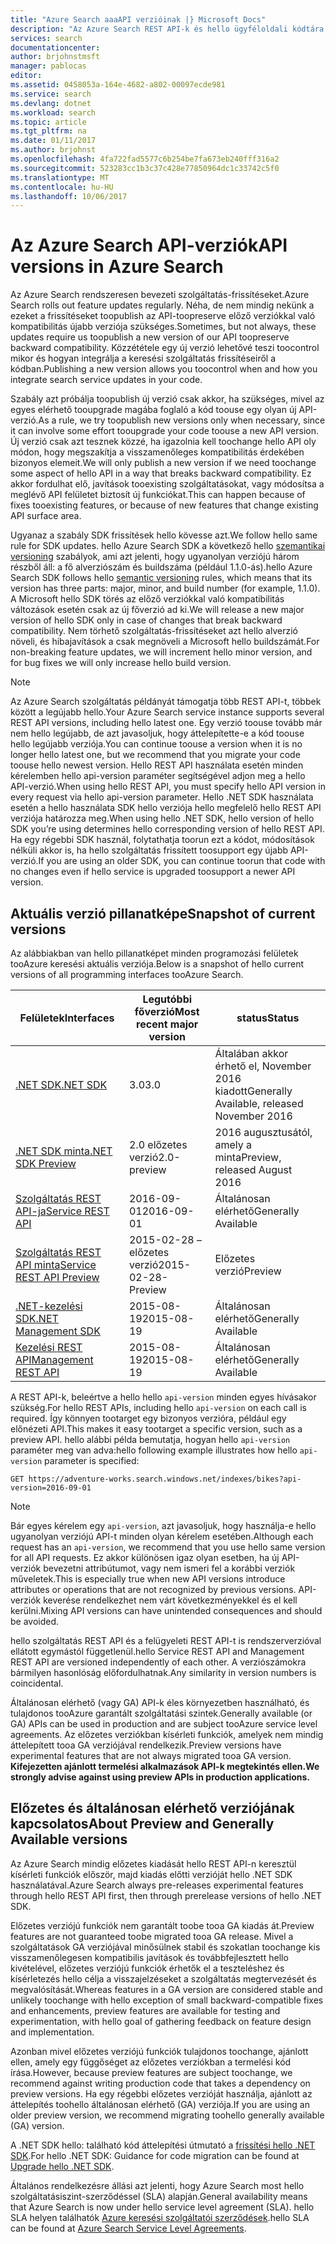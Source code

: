 ```yaml
---
title: "Azure Search aaaAPI verzióinak |} Microsoft Docs"
description: "Az Azure Search REST API-k és hello ügyféloldali kódtára a .NET SDK hello házirendje."
services: search
documentationcenter: 
author: brjohnstmsft
manager: pablocas
editor: 
ms.assetid: 0458053a-164e-4682-a802-00097ecde981
ms.service: search
ms.devlang: dotnet
ms.workload: search
ms.topic: article
ms.tgt_pltfrm: na
ms.date: 01/11/2017
ms.author: brjohnst
ms.openlocfilehash: 4fa722fad5577c6b254be7fa673eb240fff316a2
ms.sourcegitcommit: 523283cc1b3c37c428e77850964dc1c33742c5f0
ms.translationtype: MT
ms.contentlocale: hu-HU
ms.lasthandoff: 10/06/2017
---
```

# <a name="api-versions-in-azure-search"></a><span data-ttu-id="808fc-103">Az Azure Search API-verziók</span><span class="sxs-lookup"><span data-stu-id="808fc-103">API versions in Azure Search</span></span>
<span data-ttu-id="808fc-104">Az Azure Search rendszeresen bevezeti szolgáltatás-frissítéseket.</span><span class="sxs-lookup"><span data-stu-id="808fc-104">Azure Search rolls out feature updates regularly.</span></span> <span data-ttu-id="808fc-105">Néha, de nem mindig nekünk a ezeket a frissítéseket toopublish az API-toopreserve előző verziókkal való kompatibilitás újabb verziója szükséges.</span><span class="sxs-lookup"><span data-stu-id="808fc-105">Sometimes, but not always, these updates require us toopublish a new version of our API toopreserve backward compatibility.</span></span> <span data-ttu-id="808fc-106">Közzététele egy új verzió lehetővé teszi toocontrol mikor és hogyan integrálja a keresési szolgáltatás frissítéseiről a kódban.</span><span class="sxs-lookup"><span data-stu-id="808fc-106">Publishing a new version allows you toocontrol when and how you integrate search service updates in your code.</span></span>

<span data-ttu-id="808fc-107">Szabály azt próbálja toopublish új verzió csak akkor, ha szükséges, mivel az egyes elérhető tooupgrade magába foglaló a kód toouse egy olyan új API-verzió.</span><span class="sxs-lookup"><span data-stu-id="808fc-107">As a rule, we try toopublish new versions only when necessary, since it can involve some effort tooupgrade your code toouse a new API version.</span></span> <span data-ttu-id="808fc-108">Új verzió csak azt tesznek közzé, ha igazolnia kell toochange hello API oly módon, hogy megszakítja a visszamenőleges kompatibilitás érdekében bizonyos elemeit.</span><span class="sxs-lookup"><span data-stu-id="808fc-108">We will only publish a new version if we need toochange some aspect of hello API in a way that breaks backward compatibility.</span></span> <span data-ttu-id="808fc-109">Ez akkor fordulhat elő, javítások tooexisting szolgáltatásokat, vagy módosítsa a meglévő API felületet biztosít új funkciókat.</span><span class="sxs-lookup"><span data-stu-id="808fc-109">This can happen because of fixes tooexisting features, or because of new features that change existing API surface area.</span></span>

<span data-ttu-id="808fc-110">Ugyanaz a szabály SDK frissítések hello kövesse azt.</span><span class="sxs-lookup"><span data-stu-id="808fc-110">We follow hello same rule for SDK updates.</span></span> <span data-ttu-id="808fc-111">hello Azure Search SDK a következő hello [szemantikai versioning](http://semver.org/) szabályok, ami azt jelenti, hogy ugyanolyan verziójú három részből áll: a fő alverziószám és buildszáma (például 1.1.0-ás).</span><span class="sxs-lookup"><span data-stu-id="808fc-111">hello Azure Search SDK follows hello [semantic versioning](http://semver.org/) rules, which means that its version has three parts: major, minor, and build number (for example, 1.1.0).</span></span> <span data-ttu-id="808fc-112">A Microsoft hello SDK törés az előző verziókkal való kompatibilitás változások esetén csak az új főverzió ad ki.</span><span class="sxs-lookup"><span data-stu-id="808fc-112">We will release a new major version of hello SDK only in case of changes that break backward compatibility.</span></span> <span data-ttu-id="808fc-113">Nem törhető szolgáltatás-frissítéseket azt hello alverzió növeli, és hibajavítások a csak megnöveli a Microsoft hello buildszámát.</span><span class="sxs-lookup"><span data-stu-id="808fc-113">For non-breaking feature updates, we will increment hello minor version, and for bug fixes we will only increase hello build version.</span></span>

> [!NOTE]
> <span data-ttu-id="808fc-114">Az Azure Search szolgáltatás példányát támogatja több REST API-t, többek között a legújabb hello.</span><span class="sxs-lookup"><span data-stu-id="808fc-114">Your Azure Search service instance supports several REST API versions, including hello latest one.</span></span> <span data-ttu-id="808fc-115">Egy verzió toouse tovább már nem hello legújabb, de azt javasoljuk, hogy áttelepítette-e a kód toouse hello legújabb verziója.</span><span class="sxs-lookup"><span data-stu-id="808fc-115">You can continue toouse a version when it is no longer hello latest one, but we recommend that you migrate your code toouse hello newest version.</span></span> <span data-ttu-id="808fc-116">Hello REST API használata esetén minden kérelemben hello api-version paraméter segítségével adjon meg a hello API-verzió.</span><span class="sxs-lookup"><span data-stu-id="808fc-116">When using hello REST API, you must specify hello API version in every request via hello api-version parameter.</span></span> <span data-ttu-id="808fc-117">Hello .NET SDK használata esetén a hello használata SDK hello verziója hello megfelelő hello REST API verziója határozza meg.</span><span class="sxs-lookup"><span data-stu-id="808fc-117">When using hello .NET SDK, hello version of hello SDK you’re using determines hello corresponding version of hello REST API.</span></span> <span data-ttu-id="808fc-118">Ha egy régebbi SDK használ, folytathatja toorun ezt a kódot, módosítások nélküli akkor is, ha hello szolgáltatás frissített toosupport egy újabb API-verzió.</span><span class="sxs-lookup"><span data-stu-id="808fc-118">If you are using an older SDK, you can continue toorun that code with no changes even if hello service is upgraded toosupport a newer API version.</span></span>

## <a name="snapshot-of-current-versions"></a><span data-ttu-id="808fc-119">Aktuális verzió pillanatképe</span><span class="sxs-lookup"><span data-stu-id="808fc-119">Snapshot of current versions</span></span>
<span data-ttu-id="808fc-120">Az alábbiakban van hello pillanatképet minden programozási felületek tooAzure keresési aktuális verziója.</span><span class="sxs-lookup"><span data-stu-id="808fc-120">Below is a snapshot of hello current versions of all programming interfaces tooAzure Search.</span></span>

| <span data-ttu-id="808fc-121">Felületek</span><span class="sxs-lookup"><span data-stu-id="808fc-121">Interfaces</span></span> | <span data-ttu-id="808fc-122">Legutóbbi főverzió</span><span class="sxs-lookup"><span data-stu-id="808fc-122">Most recent major version</span></span> | <span data-ttu-id="808fc-123">status</span><span class="sxs-lookup"><span data-stu-id="808fc-123">Status</span></span> |
| --- | --- | --- |
| [<span data-ttu-id="808fc-124">.NET SDK</span><span class="sxs-lookup"><span data-stu-id="808fc-124">.NET SDK</span></span>](https://aka.ms/search-sdk) |<span data-ttu-id="808fc-125">3.0</span><span class="sxs-lookup"><span data-stu-id="808fc-125">3.0</span></span> |<span data-ttu-id="808fc-126">Általában akkor érhető el, November 2016 kiadott</span><span class="sxs-lookup"><span data-stu-id="808fc-126">Generally Available, released November 2016</span></span> |
| [<span data-ttu-id="808fc-127">.NET SDK minta</span><span class="sxs-lookup"><span data-stu-id="808fc-127">.NET SDK Preview</span></span>](https://aka.ms/search-sdk-preview) |<span data-ttu-id="808fc-128">2.0 előzetes verzió</span><span class="sxs-lookup"><span data-stu-id="808fc-128">2.0-preview</span></span> |<span data-ttu-id="808fc-129">2016 augusztusától, amely a minta</span><span class="sxs-lookup"><span data-stu-id="808fc-129">Preview, released August 2016</span></span> |
| [<span data-ttu-id="808fc-130">Szolgáltatás REST API-ja</span><span class="sxs-lookup"><span data-stu-id="808fc-130">Service REST API</span></span>](https://docs.microsoft.com/rest/api/searchservice/) |<span data-ttu-id="808fc-131">2016-09-01</span><span class="sxs-lookup"><span data-stu-id="808fc-131">2016-09-01</span></span> |<span data-ttu-id="808fc-132">Általánosan elérhető</span><span class="sxs-lookup"><span data-stu-id="808fc-132">Generally Available</span></span> |
| [<span data-ttu-id="808fc-133">Szolgáltatás REST API minta</span><span class="sxs-lookup"><span data-stu-id="808fc-133">Service REST API Preview</span></span>](search-api-2015-02-28-preview.md) |<span data-ttu-id="808fc-134">2015-02-28 – előzetes verzió</span><span class="sxs-lookup"><span data-stu-id="808fc-134">2015-02-28-Preview</span></span> |<span data-ttu-id="808fc-135">Előzetes verzió</span><span class="sxs-lookup"><span data-stu-id="808fc-135">Preview</span></span> |
| [<span data-ttu-id="808fc-136">.NET-kezelési SDK</span><span class="sxs-lookup"><span data-stu-id="808fc-136">.NET Management SDK</span></span>](https://aka.ms/search-mgmt-sdk) |<span data-ttu-id="808fc-137">2015-08-19</span><span class="sxs-lookup"><span data-stu-id="808fc-137">2015-08-19</span></span> |<span data-ttu-id="808fc-138">Általánosan elérhető</span><span class="sxs-lookup"><span data-stu-id="808fc-138">Generally Available</span></span> |
| [<span data-ttu-id="808fc-139">Kezelési REST API</span><span class="sxs-lookup"><span data-stu-id="808fc-139">Management REST API</span></span>](https://docs.microsoft.com/rest/api/searchmanagement/) |<span data-ttu-id="808fc-140">2015-08-19</span><span class="sxs-lookup"><span data-stu-id="808fc-140">2015-08-19</span></span> |<span data-ttu-id="808fc-141">Általánosan elérhető</span><span class="sxs-lookup"><span data-stu-id="808fc-141">Generally Available</span></span> |

<span data-ttu-id="808fc-142">A REST API-k, beleértve a hello hello `api-version` minden egyes hívásakor szükség.</span><span class="sxs-lookup"><span data-stu-id="808fc-142">For hello REST APIs, including hello `api-version` on each call is required.</span></span> <span data-ttu-id="808fc-143">Így könnyen tootarget egy bizonyos verzióra, például egy előnézeti API.</span><span class="sxs-lookup"><span data-stu-id="808fc-143">This makes it easy tootarget a specific version, such as a preview API.</span></span> <span data-ttu-id="808fc-144">hello alábbi példa bemutatja, hogyan hello `api-version` paraméter meg van adva:</span><span class="sxs-lookup"><span data-stu-id="808fc-144">hello following example illustrates how hello `api-version` parameter is specified:</span></span>

    GET https://adventure-works.search.windows.net/indexes/bikes?api-version=2016-09-01

> [!NOTE]
> <span data-ttu-id="808fc-145">Bár egyes kérelem egy `api-version`, azt javasoljuk, hogy használja-e hello ugyanolyan verziójú API-t minden olyan kérelem esetében.</span><span class="sxs-lookup"><span data-stu-id="808fc-145">Although each request has an `api-version`, we recommend that you use hello same version for all API requests.</span></span> <span data-ttu-id="808fc-146">Ez akkor különösen igaz olyan esetben, ha új API-verziók bevezetni attribútumot, vagy nem ismeri fel a korábbi verziók műveletek.</span><span class="sxs-lookup"><span data-stu-id="808fc-146">This is especially true when new API versions introduce attributes or operations that are not recognized by previous versions.</span></span> <span data-ttu-id="808fc-147">API-verziók keverése rendelkezhet nem várt következményekkel és el kell kerülni.</span><span class="sxs-lookup"><span data-stu-id="808fc-147">Mixing API versions can have unintended consequences and should be avoided.</span></span>
>
> <span data-ttu-id="808fc-148">hello szolgáltatás REST API és a felügyeleti REST API-t is rendszerverzióval ellátott egymástól függetlenül.</span><span class="sxs-lookup"><span data-stu-id="808fc-148">hello Service REST API and Management REST API are versioned independently of each other.</span></span> <span data-ttu-id="808fc-149">A verziószámokra bármilyen hasonlóság előfordulhatnak.</span><span class="sxs-lookup"><span data-stu-id="808fc-149">Any similarity in version numbers is coincidental.</span></span>

<span data-ttu-id="808fc-150">Általánosan elérhető (vagy GA) API-k éles környezetben használható, és tulajdonos tooAzure garantált szolgáltatási szintek.</span><span class="sxs-lookup"><span data-stu-id="808fc-150">Generally available (or GA) APIs can be used in production and are subject tooAzure service level agreements.</span></span> <span data-ttu-id="808fc-151">Az előzetes verziókban kísérleti funkciók, amelyek nem mindig áttelepített tooa GA verziójával rendelkezik.</span><span class="sxs-lookup"><span data-stu-id="808fc-151">Preview versions have experimental features that are not always migrated tooa GA version.</span></span> <span data-ttu-id="808fc-152">**Kifejezetten ajánlott termelési alkalmazások API-k megtekintés ellen.**</span><span class="sxs-lookup"><span data-stu-id="808fc-152">**We strongly advise against using preview APIs in production applications.**</span></span>

## <a name="about-preview-and-generally-available-versions"></a><span data-ttu-id="808fc-153">Előzetes és általánosan elérhető verziójának kapcsolatos</span><span class="sxs-lookup"><span data-stu-id="808fc-153">About Preview and Generally Available versions</span></span>
<span data-ttu-id="808fc-154">Az Azure Search mindig előzetes kiadását hello REST API-n keresztül kísérleti funkciók először, majd kiadás előtti verzióját hello .NET SDK használatával.</span><span class="sxs-lookup"><span data-stu-id="808fc-154">Azure Search always pre-releases experimental features through hello REST API first, then through prerelease versions of hello .NET SDK.</span></span>

<span data-ttu-id="808fc-155">Előzetes verziójú funkciók nem garantált toobe tooa GA kiadás át.</span><span class="sxs-lookup"><span data-stu-id="808fc-155">Preview features are not guaranteed toobe migrated tooa GA release.</span></span> <span data-ttu-id="808fc-156">Mivel a szolgáltatások GA verziójával minősülnek stabil és szokatlan toochange kis visszamenőlegesen kompatibilis javítások és továbbfejlesztett hello kivételével, előzetes verziójú funkciók érhetők el a teszteléshez és kísérletezés hello célja a visszajelzéseket a szolgáltatás megtervezését és megvalósítását.</span><span class="sxs-lookup"><span data-stu-id="808fc-156">Whereas features in a GA version are considered stable and unlikely toochange with hello exception of small backward-compatible fixes and enhancements, preview features are available for testing and experimentation, with hello goal of gathering feedback on feature design and implementation.</span></span>

<span data-ttu-id="808fc-157">Azonban mivel előzetes verziójú funkciók tulajdonos toochange, ajánlott ellen, amely egy függőséget az előzetes verziókban a termelési kód írása.</span><span class="sxs-lookup"><span data-stu-id="808fc-157">However, because preview features are subject toochange, we recommend against writing production code that takes a dependency on preview versions.</span></span> <span data-ttu-id="808fc-158">Ha egy régebbi előzetes verzióját használja, ajánlott az áttelepítés toohello általánosan elérhető (GA) verziója.</span><span class="sxs-lookup"><span data-stu-id="808fc-158">If you are using an older preview version, we recommend migrating toohello generally available (GA) version.</span></span>

<span data-ttu-id="808fc-159">A .NET SDK hello: található kód áttelepítési útmutató a [frissítési hello .NET SDK](search-dotnet-sdk-migration.md).</span><span class="sxs-lookup"><span data-stu-id="808fc-159">For hello .NET SDK: Guidance for code migration can be found at [Upgrade hello .NET SDK](search-dotnet-sdk-migration.md).</span></span>

<span data-ttu-id="808fc-160">Általános rendelkezésre állási azt jelenti, hogy Azure Search most hello szolgáltatásiszint-szerződéssel (SLA) alapján.</span><span class="sxs-lookup"><span data-stu-id="808fc-160">General availability means that Azure Search is now under hello service level agreement (SLA).</span></span> <span data-ttu-id="808fc-161">hello SLA helyen találhatók [Azure keresési szolgáltatói szerződések](https://azure.microsoft.com/support/legal/sla/search/v1_0/).</span><span class="sxs-lookup"><span data-stu-id="808fc-161">hello SLA can be found at [Azure Search Service Level Agreements](https://azure.microsoft.com/support/legal/sla/search/v1_0/).</span></span>
